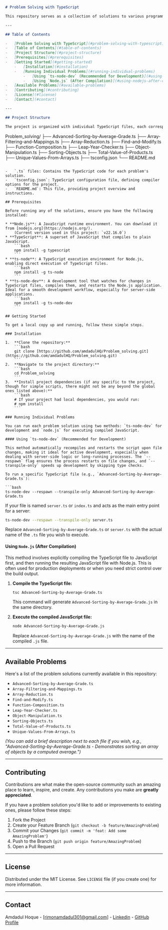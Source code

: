 ```markdown
# Problem Solving with TypeScript

This repository serves as a collection of solutions to various programming problems, implemented using TypeScript. Each file represents a distinct problem, showcasing different algorithms, data structures, and problem-solving techniques.

---

## Table of Contents

-   [Problem Solving with TypeScript](#problem-solving-with-typescript)
-   [Table of Contents](#table-of-contents)
-   [Project Structure](#project-structure)
-   [Prerequisites](#prerequisites)
-   [Getting Started](#getting-started)
    -   [Installation](#installation)
    -   [Running Individual Problems](#running-individual-problems)
        -   [Using `ts-node-dev` (Recommended for Development)](#using-ts-node-dev-recommended-for-development)
        -   [Using `Node.js` (After Compilation)](#using-nodejs-after-compilation)
-   [Available Problems](#available-problems)
-   [Contributing](#contributing)
-   [License](#license)
-   [Contact](#contact)

---

## Project Structure

The project is organized with individual TypeScript files, each corresponding to a specific problem solution.

```

Problem\_solving/
├── Advanced-Sorting-by-Average-Grade.ts
├── Array-Filtering-and-Mappings.ts
├── Array-Reduction.ts
├── Find-and-Modify.ts
├── Function-Composition.ts
├── Leap-Year-Checker.ts
├── Object-Manipulation.ts
├── Sorting-Objects.ts
├── Total-Value-of-Products.ts
├── Unique-Values-From-Arrays.ts
├── tsconfig.json
└── README.md

````

-   `.ts` files: Contains the TypeScript code for each problem's solution.
-   `tsconfig.json`: TypeScript configuration file, defining compiler options for the project.
-   `README.md`: This file, providing project overview and instructions.

## Prerequisites

Before running any of the solutions, ensure you have the following installed:

* **Node.js**: A JavaScript runtime environment. You can download it from [nodejs.org](https://nodejs.org/).
    (Current version used in this project: `v22.16.0`)
* **TypeScript**: A superset of JavaScript that compiles to plain JavaScript.
    ```bash
    npm install -g typescript
    ```
* **ts-node**: A TypeScript execution environment for Node.js, enabling direct execution of TypeScript files.
    ```bash
    npm install -g ts-node
    ```
* **ts-node-dev**: A development tool that watches for changes in TypeScript files, compiles them, and restarts the Node.js application. Ideal for a smooth development workflow, especially for server-side applications.
    ```bash
    npm install -g ts-node-dev
    ```

## Getting Started

To get a local copy up and running, follow these simple steps.

### Installation

1.  **Clone the repository:**
    ```bash
    git clone [https://github.com/amdadulHQ/Problem_solving.git](https://github.com/amdadulHQ/Problem_solving.git)
    ```
2.  **Navigate to the project directory:**
    ```bash
    cd Problem_solving
    ```
3.  **Install project dependencies (if any specific to the project, though for simple scripts, there might not be any beyond the global ones listed above):**
    ```bash
    # If your project had local dependencies, you would run:
    # npm install
    ```

### Running Individual Problems

You can run each problem solution using two methods: `ts-node-dev` for development and `node.js` for executing compiled JavaScript.

#### Using `ts-node-dev` (Recommended for Development)

This method automatically recompiles and restarts the script upon file changes, making it ideal for active development, especially when dealing with server-side logic or long-running processes. The `--respawn` flag ensures the process restarts on file changes, and `--transpile-only` speeds up development by skipping type checks.

To run a specific TypeScript file (e.g., `Advanced-Sorting-by-Average-Grade.ts`):

```bash
ts-node-dev --respawn --transpile-only Advanced-Sorting-by-Average-Grade.ts
````

If your file is named `server.ts` or `index.ts` and acts as the main entry point for a server:

```bash
ts-node-dev --respawn --transpile-only server.ts
```

Replace `Advanced-Sorting-by-Average-Grade.ts` or `server.ts` with the actual name of the `.ts` file you wish to execute.

#### Using `Node.js` (After Compilation)

This method involves explicitly compiling the TypeScript file to JavaScript first, and then running the resulting JavaScript file with Node.js. This is often used for production deployments or when you need strict control over the build output.

1.  **Compile the TypeScript file:**

    ```bash
    tsc Advanced-Sorting-by-Average-Grade.ts
    ```

    This command will generate `Advanced-Sorting-by-Average-Grade.js` in the same directory.

2.  **Execute the compiled JavaScript file:**

    ```bash
    node Advanced-Sorting-by-Average-Grade.js
    ```

    Replace `Advanced-Sorting-by-Average-Grade.js` with the name of the compiled `.js` file.

-----

## Available Problems

Here's a list of the problem solutions currently available in this repository:

  * `Advanced-Sorting-by-Average-Grade.ts`
  * `Array-Filtering-and-Mappings.ts`
  * `Array-Reduction.ts`
  * `Find-and-Modify.ts`
  * `Function-Composition.ts`
  * `Leap-Year-Checker.ts`
  * `Object-Manipulation.ts`
  * `Sorting-Objects.ts`
  * `Total-Value-of-Products.ts`
  * `Unique-Values-From-Arrays.ts`

*(You can add a brief description next to each file if you wish, e.g., "Advanced-Sorting-by-Average-Grade.ts - Demonstrates sorting an array of objects by a computed average.")*

-----

## Contributing

Contributions are what make the open-source community such an amazing place to learn, inspire, and create. Any contributions you make are **greatly appreciated**.

If you have a problem solution you'd like to add or improvements to existing ones, please follow these steps:

1.  Fork the Project
2.  Create your Feature Branch (`git checkout -b feature/AmazingProblem`)
3.  Commit your Changes (`git commit -m 'feat: Add some AmazingProblem'`)
4.  Push to the Branch (`git push origin feature/AmazingProblem`)
5.  Open a Pull Request

-----

## License

Distributed under the MIT License. See `LICENSE` file (if you create one) for more information.

-----

## Contact

Amdadul Hoque - [rimonamdadul301@gmail.com] - [Linkedin](https://www.linkedin.com/in/Amdadul-Haque-Bhuiyan) - [GitHub Profile](https://github.com/Amdadul-HQ)


```
```